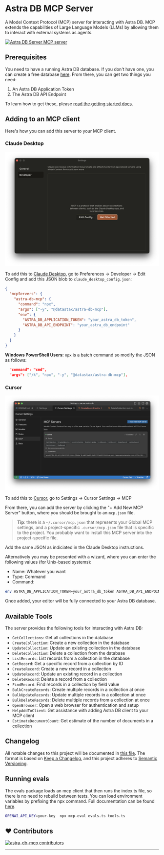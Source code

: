# Astra DB MCP Server

A Model Context Protocol (MCP) server for interacting with Astra DB. MCP extends the capabilities of Large Language Models (LLMs) by allowing them to interact with external systems as agents.

<a href="https://glama.ai/mcp/servers/tigix0yf4b">
  <img width="380" height="200" src="https://glama.ai/mcp/servers/tigix0yf4b/badge" alt="Astra DB Server MCP server" />
</a>

## Prerequisites

You need to have a running Astra DB database. If you don't have one, you can create a free database [here](https://astra.datastax.com/register). From there, you can get two things you need:

1. An Astra DB Application Token
2. The Astra DB API Endpoint

To learn how to get these, please [read the getting started docs](https://docs.datastax.com/en/astra-db-serverless/api-reference/dataapiclient.html#set-environment-variables).

## Adding to an MCP client

Here's how you can add this server to your MCP client.

### Claude Desktop

![Claude Desktop](https://github.com/datastax/astra-db-mcp/raw/main/docs/img/claude-settings.png)

To add this to [Claude Desktop](https://claude.ai/download), go to Preferences -> Developer -> Edit Config and add this JSON blob to `claude_desktop_config.json`:

```json
{
  "mcpServers": {
    "astra-db-mcp": {
      "command": "npx",
      "args": ["-y", "@datastax/astra-db-mcp"],
      "env": {
        "ASTRA_DB_APPLICATION_TOKEN": "your_astra_db_token",
        "ASTRA_DB_API_ENDPOINT": "your_astra_db_endpoint"
      }
    }
  }
}
```

**Windows PowerShell Users:**
`npx` is a batch command so modify the JSON as follows:

```json
  "command": "cmd",
  "args": ["/k", "npx", "-y", "@datastax/astra-db-mcp"],
```

### Cursor

![Cursor](https://github.com/datastax/astra-db-mcp/raw/main/docs/img/cursor-settings.png)

To add this to [Cursor](https://www.cursor.com/), go to Settings -> Cursor Settings -> MCP

From there, you can add the server by clicking the "+ Add New MCP Server" button, where you should be brought to an `mcp.json` file.

> **Tip**: there is a `~/.cursor/mcp.json` that represents your Global MCP settings, and a project-specific `.cursor/mcp.json` file
> that is specific to the project. You probably want to install this MCP server into the project-specific file.

Add the same JSON as indiciated in the Claude Desktop instructions.

Alternatively you may be presented with a wizard, where you can enter the following values (for Unix-based systems):

- Name: Whatever you want
- Type: Command
- Command:

```sh
env ASTRA_DB_APPLICATION_TOKEN=your_astra_db_token ASTRA_DB_API_ENDPOINT=your_astra_db_endpoint npx -y @datastax/astra-db-mcp
```

Once added, your editor will be fully connected to your Astra DB database.

## Available Tools

The server provides the following tools for interacting with Astra DB:

- `GetCollections`: Get all collections in the database
- `CreateCollection`: Create a new collection in the database
- `UpdateCollection`: Update an existing collection in the database
- `DeleteCollection`: Delete a collection from the database
- `ListRecords`: List records from a collection in the database
- `GetRecord`: Get a specific record from a collection by ID
- `CreateRecord`: Create a new record in a collection
- `UpdateRecord`: Update an existing record in a collection
- `DeleteRecord`: Delete a record from a collection
- `FindRecord`: Find records in a collection by field value
- `BulkCreateRecords`: Create multiple records in a collection at once
- `BulkUpdateRecords`: Update multiple records in a collection at once
- `BulkDeleteRecords`: Delete multiple records from a collection at once
- `OpenBrowser`: Open a web browser for authentication and setup
- `HelpAddToClient`: Get assistance with adding Astra DB client to your MCP client
- `EstimateDocumentCount`: Get estimate of the number of documents in a collection

## Changelog
All notable changes to this project will be documented in [this file](./CHANGELOG.md).
The format is based on [Keep a Changelog](https://keepachangelog.com), and this project adheres to [Semantic Versioning](https://semver.org/spec/v2.0.0.html).



## Running evals

The evals package loads an mcp client that then runs the index.ts file, so there is no need to rebuild between tests. You can load environment variables by prefixing the npx command. Full documentation can be found [here](https://www.mcpevals.io/docs).

```bash
OPENAI_API_KEY=your-key  npx mcp-eval evals.ts tools.ts
```
## ❤️ Contributors

[![astra-db-mcp contributors](https://contrib.rocks/image?repo=datastax/astra-db-mcp)](https://github.com/datastax/astra-db-mcp/graphs/contributors)

---